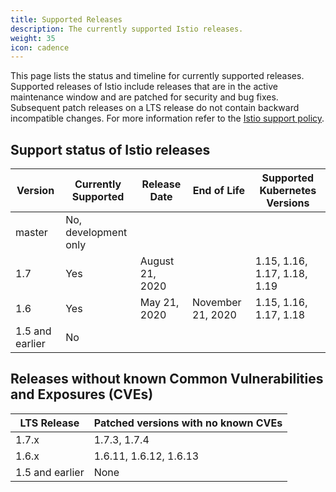 ```yaml
---
title: Supported Releases
description: The currently supported Istio releases.
weight: 35
icon: cadence
---
```


This page lists the status and timeline for currently supported releases. Supported releases of Istio include releases that are in the active
maintenance window and are patched for security and bug fixes. Subsequent patch releases on a LTS release do not contain backward incompatible
changes. For more information refer to the [Istio support policy](../release-cadence/).

## Support status of Istio releases

| Version         | Currently Supported   | Release Date    | End of Life       | Supported Kubernetes Versions |
|-----------------|-----------------------|-----------------|-------------------|-------------------------------|
| master          | No, development only  |                 |                   |                               |
| 1.7             | Yes                   | August 21, 2020 |                   | 1.15, 1.16, 1.17, 1.18, 1.19  |
| 1.6             | Yes                   | May 21, 2020    | November 21, 2020 | 1.15, 1.16, 1.17, 1.18        |
| 1.5 and earlier | No                    |                 |                   |                               |

## Releases without known Common Vulnerabilities and Exposures (CVEs)

| LTS Release                | Patched versions with no known CVEs  |
|----------------------------|--------------------------------------|
| 1.7.x                      | 1.7.3, 1.7.4                         |
| 1.6.x                      | 1.6.11, 1.6.12, 1.6.13               |
| 1.5 and earlier            | None                                 |
